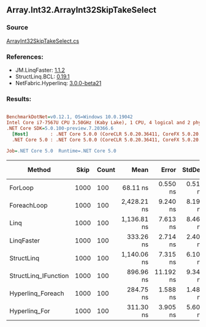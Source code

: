 ﻿## Array.Int32.ArrayInt32SkipTakeSelect

### Source
[ArrayInt32SkipTakeSelect.cs](../LinqBenchmarks/Array/Int32/ArrayInt32SkipTakeSelect.cs)

### References:
- JM.LinqFaster: [1.1.2](https://www.nuget.org/packages/JM.LinqFaster/1.1.2)
- StructLinq.BCL: [0.19.1](https://www.nuget.org/packages/StructLinq.BCL/0.19.1)
- NetFabric.Hyperlinq: [3.0.0-beta21](https://www.nuget.org/packages/NetFabric.Hyperlinq/3.0.0-beta21)

### Results:
``` ini

BenchmarkDotNet=v0.12.1, OS=Windows 10.0.19042
Intel Core i7-7567U CPU 3.50GHz (Kaby Lake), 1 CPU, 4 logical and 2 physical cores
.NET Core SDK=5.0.100-preview.7.20366.6
  [Host]        : .NET Core 5.0.0 (CoreCLR 5.0.20.36411, CoreFX 5.0.20.36411), X64 RyuJIT
  .NET Core 5.0 : .NET Core 5.0.0 (CoreCLR 5.0.20.36411, CoreFX 5.0.20.36411), X64 RyuJIT

Job=.NET Core 5.0  Runtime=.NET Core 5.0  

```
|               Method | Skip | Count |        Mean |     Error |   StdDev | Ratio | RatioSD | Code Size |  Gen 0 | Gen 1 | Gen 2 | Allocated | CacheMisses/Op | BranchMispredictions/Op |
|--------------------- |----- |------ |------------:|----------:|---------:|------:|--------:|----------:|-------:|------:|------:|----------:|---------------:|------------------------:|
|              ForLoop | 1000 |   100 |    68.11 ns |  0.550 ns | 0.515 ns |  1.00 |    0.00 |      64 B |      - |     - |     - |         - |              0 |                       0 |
|          ForeachLoop | 1000 |   100 | 2,428.21 ns |  9.240 ns | 8.191 ns | 35.66 |    0.35 |     215 B | 0.0153 |     - |     - |      32 B |              1 |                       2 |
|                 Linq | 1000 |   100 | 1,136.81 ns |  7.613 ns | 8.462 ns | 16.68 |    0.17 |    1886 B | 0.0725 |     - |     - |     152 B |              2 |                       2 |
|           LinqFaster | 1000 |   100 |   333.26 ns |  2.714 ns | 2.406 ns |  4.89 |    0.05 |    1019 B | 0.6080 |     - |     - |    1272 B |              2 |                       1 |
|           StructLinq | 1000 |   100 | 1,140.06 ns |  7.315 ns | 6.109 ns | 16.74 |    0.13 |    1256 B | 0.0458 |     - |     - |      96 B |              1 |                       1 |
| StructLinq_IFunction | 1000 |   100 |   896.96 ns | 11.192 ns | 9.346 ns | 13.17 |    0.16 |    1319 B | 0.0458 |     - |     - |      96 B |              1 |                       1 |
|    Hyperlinq_Foreach | 1000 |   100 |   284.75 ns |  1.588 ns | 1.485 ns |  4.18 |    0.04 |     618 B |      - |     - |     - |         - |              0 |                       0 |
|        Hyperlinq_For | 1000 |   100 |   311.30 ns |  3.905 ns | 5.600 ns |  4.59 |    0.12 |     590 B |      - |     - |     - |         - |              0 |                       0 |
